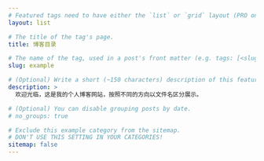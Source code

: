 ```yaml
---
# Featured tags need to have either the `list` or `grid` layout (PRO only).
layout: list

# The title of the tag's page.
title: 博客目录

# The name of the tag, used in a post's front matter (e.g. tags: [<slug>]).
slug: example

# (Optional) Write a short (~150 characters) description of this featured tag.
description: >
  欢迎光临，这是我的个人博客网站，按照不同的方向以文件名区分展示。

# (Optional) You can disable grouping posts by date.
# no_groups: true

# Exclude this example category from the sitemap.
# DON'T USE THIS SETTING IN YOUR CATEGORIES!
sitemap: false
---
```

